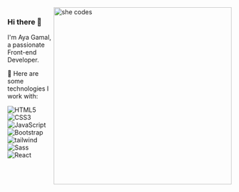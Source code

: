<img align="right" width="400" height="400" src="https://media2.giphy.com/media/Ho8klqe5oPLa8g6BNe/giphy.gif?cid=ecf05e47q6y5haokes791q1kdh172oafb5vm8h25gntzn2fd&ep=v1_gifs_related&rid=giphy.gif&ct=g" alt="she codes" />

### Hi there 👋


I'm Aya Gamal, a passionate Front-end Developer.

🚀 Here are some technologies I work with:

![HTML5](https://img.shields.io/badge/-HTML5-%23E44D27?style=flat-square&logo=html5&logoColor=ffffff)<br>
![CSS3](https://img.shields.io/badge/-CSS3-%231572B6?style=flat-square&logo=css3)<br>
![JavaScript](https://img.shields.io/badge/-JavaScript-black?style=flat-square&logo=javascript)<br>
![Bootstrap](https://img.shields.io/badge/-Bootstrap-563D7C?style=flat-square&logo=Bootstrap)<br>
![tailwind](https://img.shields.io/badge/-tailwindcss-15b4c1?style=flat-square&logo=tailwindcss&logoColor=ffffff)<br>
![Sass](https://img.shields.io/badge/-Sass-%23CC6699?style=flat-square&logo=sass&logoColor=ffffff)<br>
![React](https://img.shields.io/badge/React-blue?style=flat-square&logo=react)

<!--
**ayagamal1994/ayagamal1994** is a ✨ _special_ ✨ repository because its `README.md` (this file) appears on your GitHub profile.

Here are some ideas to get you started:

- 🔭 I’m currently working on ...
- 🌱 I’m currently learning ...
- 👯 I’m looking to collaborate on ...
- 🤔 I’m looking for help with ...
- 💬 Ask me about ...
- 📫 How to reach me: ...
- 😄 Pronouns: ...
- ⚡ Fun fact: ...
-->
